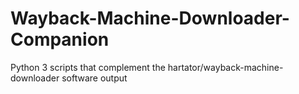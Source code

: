 # Wayback-Machine-Downloader-Companion
Python 3 scripts that complement the hartator/wayback-machine-downloader software output
